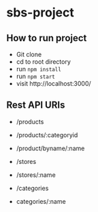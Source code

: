 # sbs-project

## How to run project

- Git clone
- cd to root directory
- run `npm install`
- run `npm start`
- visit http://localhost:3000/

## Rest API URIs

- /products
- /products/:categoryid
- /product/byname/:name

- /stores
- /stores/:name

- /categories
- categories/:name
